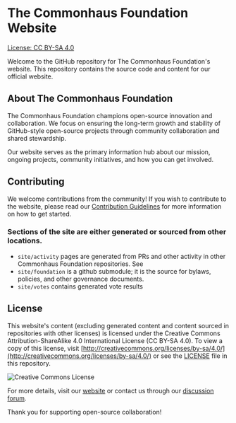 # The Commonhaus Foundation Website

[License: CC BY-SA 4.0](https://img.shields.io/badge/License-CC%20BY--SA%204.0-lightgrey.svg)

Welcome to the GitHub repository for The Commonhaus Foundation's website. This repository contains the source code and content for our official website.

[discussions]: https://github.com/commonhaus/foundation/discussions
[contributions]: https://github.com/commonhaus/foundation/CONTRIBUTING.md

## About The Commonhaus Foundation

The Commonhaus Foundation champions open-source innovation and collaboration. We focus on ensuring the long-term growth and stability of GitHub-style open-source projects through community collaboration and shared stewardship.

Our website serves as the primary information hub about our mission, ongoing projects, community initiatives, and how you can get involved.

## Contributing

We welcome contributions from the community! If you wish to contribute to the website, please read our [Contribution Guidelines][contributions] for more information on how to get started.

### Sections of the site are either generated or sourced from other locations.

- `site/activity` pages are generated from PRs and other activity in other Commonhaus Foundation repositories. See 
- `site/foundation` is a github submodule; it is the source for bylaws, policies, and other governance documents.
- `site/votes` contains generated vote results

## License

This website's content (excluding generated content and content sourced in repositories with other licenses) is licensed under the Creative Commons Attribution-ShareAlike 4.0 International License (CC BY-SA 4.0). To view a copy of this license, visit [http://creativecommons.org/licenses/by-sa/4.0/](http://creativecommons.org/licenses/by-sa/4.0/) or see the [LICENSE](LICENSE) file in this repository.

![Creative Commons License](https://i.creativecommons.org/l/by-sa/4.0/88x31.png)

For more details, visit our [website](https://www.commonhaus.org) or contact us through our [discussion forum][discussions].

Thank you for supporting open-source collaboration!
